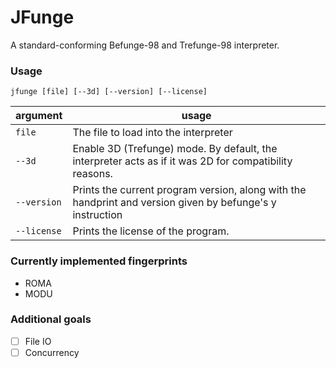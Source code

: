 # JFunge
A standard-conforming Befunge-98 and Trefunge-98 interpreter.

### Usage
`jfunge [file] [--3d] [--version] [--license]`

| argument    | usage                                                                                                     |
|-------------|-----------------------------------------------------------------------------------------------------------|
| `file`      | The file to load into the interpreter                                                                     |
| `--3d`      | Enable 3D (Trefunge) mode. By default, the interpreter acts as if it was 2D for compatibility reasons.    |
| `--version` | Prints the current program version, along with the handprint and version given by befunge's y instruction |
| `--license` | Prints the license of the program.                                                                        |

### Currently implemented fingerprints
- ROMA
- MODU

### Additional goals
- [ ] File IO
- [ ] Concurrency
